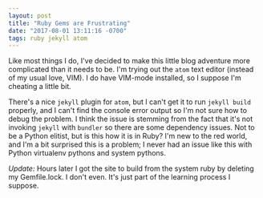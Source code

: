 ```yaml
---
layout: post
title: "Ruby Gems are Frustrating"
date: "2017-08-01 13:11:16 -0700"
tags: ruby jekyll atom
---
```


Like most things I do, I've decided to make this little blog adventure more
complicated than it needs to be. I'm trying out the `atom` text editor (instead
of my usual love, VIM). I do have VIM-mode installed, so I suppose I'm cheating
a little bit.

There's a nice `jekyll` plugin for `atom`, but I can't get it to run `jekyll build`
properly, and I can't find the console error output so I'm not sure how to debug
the problem. I think the issue is stemming from the fact that it's not invoking
`jekyll` with `bundler` so there are some dependency issues. Not to be a Python
elitist, but is this how it is in Ruby? I'm new to the red world, and I'm a bit
surprised this is a problem; I never had an issue like this with Python virtualenv
pythons and system pythons.

_Update:_ Hours later I got the site to build from the system ruby by deleting
my Gemfile.lock. I don't even. It's just part of the learning process I suppose.
